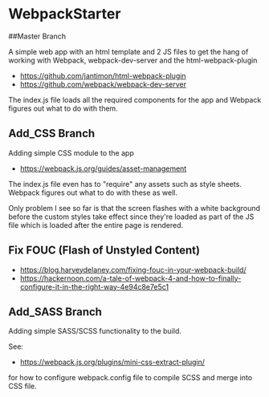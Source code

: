 # WebpackStarter
##Master Branch

A simple web app with an html template and 2 JS files to get the hang of working with Webpack, webpack-dev-server and the html-webpack-plugin

- 
  https://github.com/jantimon/html-webpack-plugin
- https://github.com/webpack/webpack-dev-server

The index.js file loads all the required components for the app and Webpack figures out what to do with them.

## Add_CSS Branch

Adding simple CSS module to the app 

- https://webpack.js.org/guides/asset-management


The index.js file even has to "require" any assets such as style sheets. Webpack figures out what to do with these as well.

Only problem I see so far is that the screen flashes with a white background before the custom styles take effect since they're loaded as part of the JS file which is loaded after the entire page is rendered.

## Fix FOUC (Flash of Unstyled Content)

- https://blog.harveydelaney.com/fixing-fouc-in-your-webpack-build/
- https://hackernoon.com/a-tale-of-webpack-4-and-how-to-finally-configure-it-in-the-right-way-4e94c8e7e5c1

## Add_SASS Branch

Adding simple SASS/SCSS functionality to the build.

See:

- https://webpack.js.org/plugins/mini-css-extract-plugin/

for how to configure webpack.config file to compile SCSS and merge into CSS file.

